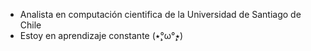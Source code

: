 - Analista en computación cientifica de la Universidad de Santiago de Chile
- Estoy en aprendizaje constante (٭°̧̧̧ω°̧̧̧٭)

<!---
arpkk/arpkk is a ✨ special ✨ repository because its `README.md` (this file) appears on your GitHub profile.
You can click the Preview link to take a look at your changes.
--->
